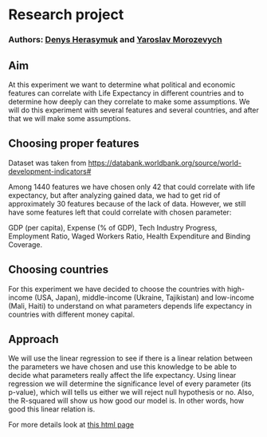 # Research project
### Authors: [Denys Herasymuk](https://github.com/denysgerasymuk799) and [Yaroslav Morozevych](https://github.com/yarmor20)


## Aim

At this experiment we want to determine what political and economic features can correlate with Life Expectancy in different 
countries and to determine how deeply can they correlate to make some assumptions. We will do this experiment with several 
features and several countries, and after that we will make some assumptions.

## Choosing proper features

Dataset was taken from https://databank.worldbank.org/source/world-development-indicators#

Among 1440 features we have chosen only 42 that could correlate with life expectancy, but after analyzing gained data,
 we had to get rid of approximately 30 features because of the lack of data. However, we still have some features left 
 that could correlate with chosen parameter:

GDP (per capita), Expense (% of GDP), Tech Industry Progress, Employment Ratio, Waged Workers Ratio, Health Expenditure
and Binding Coverage.

## Choosing countries

For this experiment we have decided to choose the countries with high-income (USA, Japan), middle-income (Ukraine, Tajikistan)
 and low-income (Mali, Haiti) to understand on what parameters depends life expectancy in countries with different money
  capital.


## Approach

We will use the linear regression to see if there is a linear relation between the parameters we have chosen and 
use this knowledge to be able to decide what parameters really affect the life expectancy. Using linear regression
 we will determine the significance level of every parameter (its p-value), which will tells us either we will reject 
 null hypothesis or no. Also, the R-squared will show us how good our model is. In other words, how good this linear 
 relation is.
 
 
For more details look at [this html page](https://github.com/denysgerasymuk799/Statistics_course_research_project/blob/master/research_project.nb.html) 
